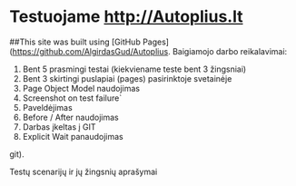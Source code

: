 # Testuojame http://Autoplius.lt
##This site was built using 
[GitHub Pages](https://github.com/AlgirdasGud/Autoplius.
Baigiamojo darbo reikalavimai:
1. Bent 5 prasmingi testai (kiekviename teste bent 3 žingsniai)
2. Bent 3 skirtingi puslapiai (pages) pasirinktoje svetainėje
3. Page Object Model naudojimas
4. Screenshot on test failure`
5. Paveldėjimas
6. Before / After naudojimas
7. Darbas įkeltas į GIT
8. Explicit Wait panaudojimas


git).




Testų scenarijų ir jų žingsnių aprašymai
